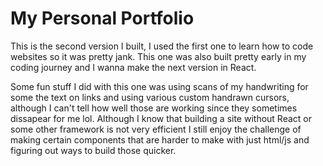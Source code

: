 # My Personal Portfolio

This is the second version I built, I used the first one to learn how to code websites so it was pretty jank. This one was also built pretty early in my coding journey and I wanna make the next version in React. 

Some fun stuff I did with this one was using scans of my handwriting for some the text on links and using various custom handrawn cursors, although I can't tell how well those are working since they sometimes dissapear for me lol. Although I know that building a site without React or some other framework is not very efficient I still enjoy the challenge of making certain components that are harder to make with just html/js and figuring out ways to build those quicker.
